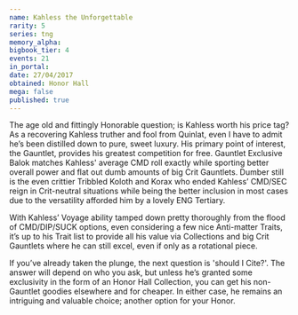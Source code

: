 ```yaml
---
name: Kahless the Unforgettable
rarity: 5
series: tng
memory_alpha:
bigbook_tier: 4
events: 21
in_portal:
date: 27/04/2017
obtained: Honor Hall
mega: false
published: true
---
```


The age old and fittingly Honorable question; is Kahless worth his price tag? As a recovering Kahless truther and fool from Quinlat, even I have to admit he’s been distilled down to pure, sweet luxury.
His primary point of interest, the Gauntlet, provides his greatest competition for free. Gauntlet Exclusive Balok matches Kahless' average CMD roll exactly while sporting better overall power and flat out dumb amounts of big Crit Gauntlets. Dumber still is the even crittier Tribbled Koloth and Korax who ended Kahless’ CMD/SEC reign in Crit-neutral situations while being the better inclusion in most cases due to the versatility afforded him by a lovely ENG Tertiary.

With Kahless’ Voyage ability tamped down pretty thoroughly from the flood of CMD/DIP/SUCK options, even considering a few nice Anti-matter Traits, it’s up to his Trait list to provide all his value via Collections and big Crit Gauntlets where he can still excel, even if only as a rotational piece.

If you’ve already taken the plunge, the next question is 'should I Cite?'. The answer will depend on who you ask, but unless he’s granted some exclusivity in the form of an Honor Hall Collection, you can get his non-Gauntlet goodies elsewhere and for cheaper. In either case, he remains an intriguing and valuable choice; another option for your Honor.
